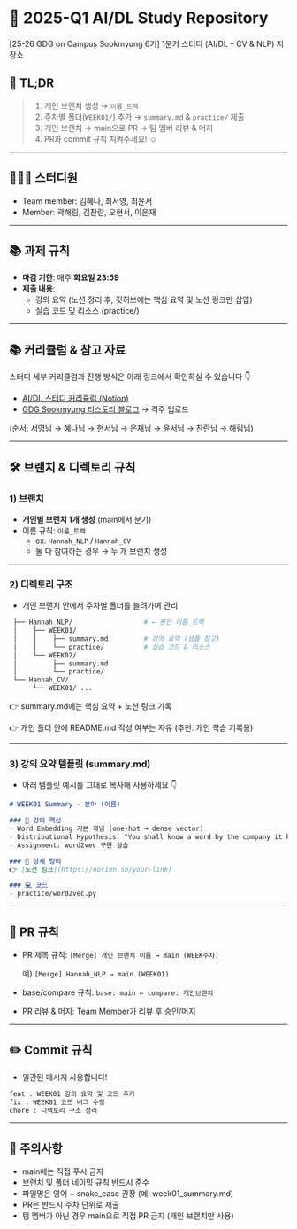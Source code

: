 # 📘 2025-Q1 AI/DL Study Repository

[25-26 GDG on Campus Sookmyung 6기] 1분기 스터디 (AI/DL – CV & NLP) 저장소

## 📌 TL;DR

> 1. 개인 브랜치 생성 → `이름_트랙`
> 2. 주차별 폴더(`WEEK01/`) 추가 → `summary.md` & `practice/` 제출
> 3. 개인 브랜치 → main으로 PR → 팀 멤버 리뷰 & 머지
> 4. PR과 commit 규칙 지켜주세요! ☺️

---

## 💁🏻‍♀️ 스터디원

- Team member: 김혜나, 최서영, 최윤서
- Member: 곽해림, 김찬란, 오현서, 이은재

---

## 📚 과제 규칙

- **마감 기한**: 매주 **화요일 23:59**
- **제출 내용**:
  - 강의 요약 (노션 정리 후, 깃허브에는 핵심 요약 및 노션 링크만 삽입)
  - 실습 코드 및 리소스 (practice/)

---

## 📚 커리큘럼 & 참고 자료

스터디 세부 커리큘럼과 진행 방식은 아래 링크에서 확인하실 수 있습니다 👇

- [AI/DL 스터디 커리큘럼 (Notion)](https://www.notion.so/1-AI-DL-27133fc61813811c85a7dccdb3c6e3e9?source=copy_link)
- [GDG Sookmyung 티스토리 블로그](https://dsc-sookmyung.tistory.com) → 격주 업로드

(순서: 서영님 → 혜나님 → 현서님 → 은재님 → 윤서님 → 찬란님 → 해림님)

---

## 🛠 브랜치 & 디렉토리 규칙

### 1) 브랜치

- **개인별 브랜치 1개 생성** (main에서 분기)
- 이름 규칙: `이름_트랙`
  - ex. `Hannah_NLP` / `Hannah_CV`
  - 둘 다 참여하는 경우 → 두 개 브랜치 생성

---

### 2) 디렉토리 구조

- 개인 브랜치 안에서 주차별 폴더를 늘려가며 관리

```bash
 ├── Hannah_NLP/                  # ← 본인 이름_트랙
 │    ├── WEEK01/
 │    │    ├── summary.md         # 강의 요약 (샘플 참고)
 │    │    └── practice/          # 실습 코드 & 리소스
 │    └── WEEK02/
 │         ├── summary.md
 │         └── practice/
 └── Hannah_CV/
      └── WEEK01/ ...
```

👉 summary.md에는 핵심 요약 + 노션 링크 기록

👉 개인 폴더 안에 README.md 작성 여부는 자유 (추천: 개인 학습 기록용)

---

### 3) 강의 요약 템플릿 (summary.md)

- 아래 템플릿 예시를 그대로 복사해 사용하세요 👇

```Markdown
# WEEK01 Summary - 분야 (이름)

### 📖 강의 핵심
- Word Embedding 기본 개념 (one-hot → dense vector)
- Distributional Hypothesis: "You shall know a word by the company it keeps"
- Assignment: word2vec 구현 실습

### 📌 상세 정리
👉 [노션 링크](https://notion.so/your-link)

### 💻 코드
- practice/word2vec.py
```

---

## 🔄 PR 규칙

- PR 제목 규칙: `[Merge] 개인 브랜치 이름 → main (WEEK주차)`

  예) `[Merge] Hannah_NLP → main (WEEK01)`

- base/compare 규칙: `base: main ← compare: 개인브랜치`
- PR 리뷰 & 머지: Team Member가 리뷰 후 승인/머지

---

## ✏️ Commit 규칙

- 일관된 메시지 사용합니다!

```bash
feat : WEEK01 강의 요약 및 코드 추가
fix : WEEK01 코드 버그 수정
chore : 디렉토리 구조 정리
```

---

## 🚨 주의사항

- main에는 직접 푸시 금지
- 브랜치 및 폴더 네이밍 규칙 반드시 준수
- 파일명은 영어 + snake_case 권장 (예: week01_summary.md)
- PR은 반드시 주차 단위로 제출
- 팀 멤버가 아닌 경우 main으로 직접 PR 금지 (개인 브랜치만 사용)
